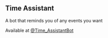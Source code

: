 ## Time Assistant

A bot that reminds you of any events you want

Available at [@Time_AssistantBot](https://t.me/Time_AssistantBot)

